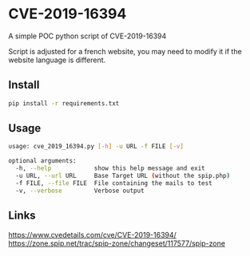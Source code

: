 # CVE-2019-16394

A simple POC python script of CVE-2019-16394

Script is adjusted for a french website, you may need to modify it if the website language is different.

## Install

```bash
pip install -r requirements.txt
```

## Usage

```bash
usage: cve_2019_16394.py [-h] -u URL -f FILE [-v]

optional arguments:
  -h, --help            show this help message and exit
  -u URL, --url URL     Base Target URL (without the spip.php)
  -f FILE, --file FILE  File containing the mails to test
  -v, --verbose         Verbose output
```

## Links

https://www.cvedetails.com/cve/CVE-2019-16394/
https://zone.spip.net/trac/spip-zone/changeset/117577/spip-zone
